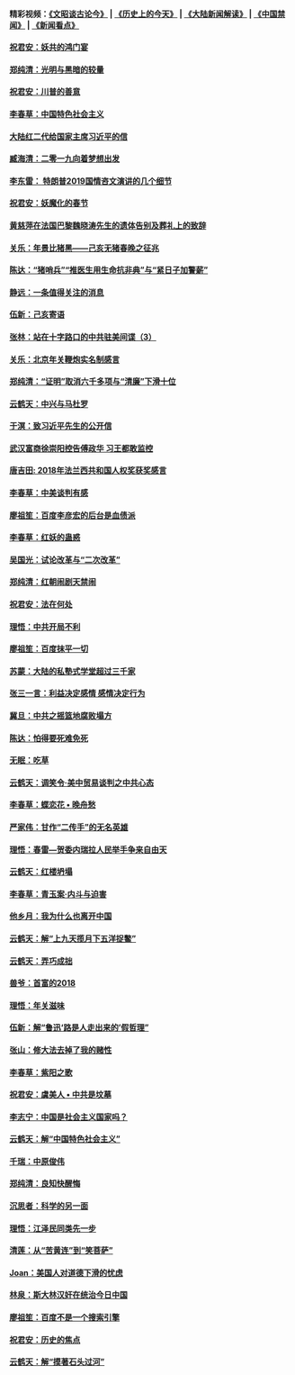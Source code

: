 #### 精彩视频：[《文昭谈古论今》](http://45.76.195.252/wenzhao) | [《历史上的今天》](http://45.76.195.252/today-in-history) | [《大陆新闻解读》](http://45.76.195.252/ntdtv-comedy) | [《中国禁闻》](http://45.76.195.252/ntdtv-news) | [《新闻看点》](http://45.76.195.252/news-insight) 

 #### [祝君安：妖共的鸿门宴](../pages/nsc993/n11035387.md?t=02101231) 

#### [郑纯清：光明与黑暗的较量](../pages/nsc993/n11035337.md?t=02101231) 

#### [祝君安：川普的善意](../pages/nsc993/n11032077.md?t=02101231) 

#### [李春草：中国特色社会主义](../pages/nsc993/n11032132.md?t=02101231) 

#### [大陆红二代给国家主席习近平的信](../pages/nsc993/n11031995.md?t=02101231) 

#### [臧海清：二零一九向着梦想出发](../pages/nsc993/n11031959.md?t=02101231) 

#### [李东雷： 特朗普2019国情咨文演讲的几个细节](../pages/nsc993/n11031943.md?t=02101231) 

#### [祝君安：妖魔化的春节](../pages/nsc993/n11031747.md?t=02101231) 

#### [黄慈萍在法国巴黎魏晓涛先生的遗体告别及葬礼上的致辞](../pages/nsc993/n11031419.md?t=02101231) 

#### [关乐：年景比猪黑——己亥无猪春晚之征兆](../pages/nsc993/n11031494.md?t=02101231) 

#### [陈达：“猪哨兵”“推医生用生命抗非典”与“紧日子加警薪”](../pages/nsc993/n11027746.md?t=02101231) 

#### [静远：一条值得关注的消息](../pages/nsc993/n11024470.md?t=02101231) 

#### [伍新：己亥寄语](../pages/nsc993/n11024543.md?t=02101231) 

#### [张林：站在十字路口的中共驻美间谍（3）](../pages/nsc993/n11023043.md?t=02101231) 

#### [关乐：北京年关鞭炮实名制感言](../pages/nsc993/n11022630.md?t=02101231) 

#### [郑纯清：“证明”取消六千多项与“清廉”下滑十位](../pages/nsc993/n11022638.md?t=02101231) 

#### [云鹤天：中兴与马杜罗](../pages/nsc993/n11022620.md?t=02101231) 

#### [于溟：致习近平先生的公开信](../pages/nsc993/n11022593.md?t=02101231) 

#### [武汉富商徐崇阳控告傅政华 习王都敢监控](../pages/nsc993/n11022212.md?t=02101231) 

#### [唐吉田: 2018年法兰西共和国人权奖获奖感言](../pages/nsc993/n11021537.md?t=02101231) 

#### [李春草：中美谈判有感](../pages/nsc993/n11019776.md?t=02101231) 

#### [廖祖笙：百度李彦宏的后台是血债派](../pages/nsc993/n11019767.md?t=02101231) 

#### [李春草：红妖的蛊惑](../pages/nsc993/n11017095.md?t=02101231) 

#### [吴国光：试论改革与“二次改革”](../pages/nsc993/n11017055.md?t=02101231) 

#### [郑纯清：红朝闹剧天禁闹](../pages/nsc993/n11017030.md?t=02101231) 

#### [祝君安：法在何处](../pages/nsc993/n11017021.md?t=02101231) 

#### [理悟：中共开局不利](../pages/nsc993/n11016938.md?t=02101231) 

#### [廖祖笙：百度抹平一切](../pages/nsc993/n11014925.md?t=02101231) 

#### [苏蒙：大陆的私塾式学堂超过三千家](../pages/nsc993/n11014334.md?t=02101231) 

#### [张三一言：利益决定感情 感情决定行为](../pages/nsc993/n11012463.md?t=02101231) 

#### [冀旦：中共之摇篮地腐败塌方](../pages/nsc993/n11009533.md?t=02101231) 

#### [陈达：怕得要死难免死](../pages/nsc993/n11009520.md?t=02101231) 

#### [无眠：吃草](../pages/nsc993/n11007940.md?t=02101231) 

#### [云鹤天：调笑令‧美中贸易谈判之中共心态](../pages/nsc993/n11007670.md?t=02101231) 

#### [李春草：蝶恋花  •  晚舟愁](../pages/nsc993/n11006605.md?t=02101231) 

#### [严家伟：甘作“二传手”的无名英雄](../pages/nsc993/n11005340.md?t=02101231) 

#### [理悟：春雷—贺委内瑞拉人民举手争来自由天](../pages/nsc993/n11005334.md?t=02101231) 

#### [云鹤天：红楼坍塌](../pages/nsc993/n11005318.md?t=02101231) 

#### [李春草：青玉案·内斗与迫害](../pages/nsc993/n11005306.md?t=02101231) 

#### [他乡月：我为什么也离开中国](../pages/nsc993/n11003553.md?t=02101231) 

#### [云鹤天：解“上九天揽月下五洋捉鳖”](../pages/nsc993/n11000750.md?t=02101231) 

#### [云鹤天：弄巧成拙](../pages/nsc993/n11000722.md?t=02101231) 

#### [兽爷：首富的2018](../pages/nsc993/n11000693.md?t=02101231) 

#### [理悟：年关滋味](../pages/nsc993/n10998847.md?t=02101231) 

#### [伍新：解“鲁迅‘路是人走出来的’假哲理”](../pages/nsc993/n10998777.md?t=02101231) 

#### [张山：修大法去掉了我的赌性](../pages/nsc993/n10997702.md?t=02101231) 

#### [李春草：紫阳之歌](../pages/nsc993/n10997679.md?t=02101231) 

#### [祝君安：虞美人 • 中共是坟墓](../pages/nsc993/n10996090.md?t=02101231) 

#### [李志宁：中国是社会主义国家吗？](../pages/nsc993/n10996097.md?t=02101231) 

#### [云鹤天：解“中国特色社会主义”](../pages/nsc993/n10996043.md?t=02101231) 

#### [千瑞：中原俊伟](../pages/nsc993/n10995401.md?t=02101231) 

#### [郑纯清：良知快醒悔](../pages/nsc993/n10995385.md?t=02101231) 

#### [沉思者：科学的另一面](../pages/nsc993/n10996074.md?t=02101231) 

#### [理悟：江泽民同类先一步](../pages/nsc993/n10995378.md?t=02101231) 

#### [清莲：从“苦黄连”到“笑菩萨”](../pages/nsc993/n10995466.md?t=02101231) 

#### [Joan：美国人对道德下滑的忧虑](../pages/nsc993/n10995424.md?t=02101231) 

#### [林泉：斯大林汉奸在统治今日中国](../pages/nsc993/n10995210.md?t=02101231) 

#### [廖祖笙：百度不是一个搜索引擎](../pages/nsc993/n10994961.md?t=02101231) 

#### [祝君安：历史的焦点](../pages/nsc993/n10994925.md?t=02101231) 

#### [云鹤天：解“摸著石头过河”](../pages/nsc993/n10993325.md?t=02101231) 

